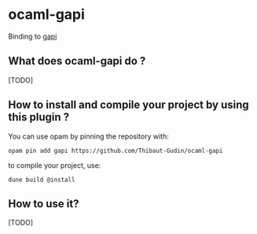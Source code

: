 # ocaml-gapi

Binding to [gapi](https://github.com/google/google-api-javascript-client)

## What does ocaml-gapi do ?

[TODO]

## How to install and compile your project by using this plugin ?

You can use opam by pinning the repository with:
```Shell
opam pin add gapi https://github.com/Thibaut-Gudin/ocaml-gapi
```

to compile your project, use:
```Shell
dune build @install
```


## How to use it?

[TODO]
